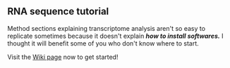 ## RNA sequence tutorial

Method sections explaining transcriptome analysis aren't so easy to replicate sometimes because it doesn't explain ***how to install softwares.*** I thought it will benefit some of you who don't know where to start.

Visit the [Wiki page](https://github.com/naoto-hikawa/RNAseq_tutorial/wiki) now to get started!
